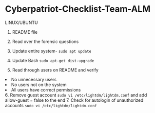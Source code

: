 # Cyberpatriot-Checklist-Team-ALM

LINUX/UBUNTU

1. README file

2. Read over the forensic questions

3. Update entire system- <code>sudo apt update</code>

4. Update Bash <code>sudo apt-get dist-upgrade</code>

5. Read through users on README and verify <ul>
<li>No unnecessary users</li>
<li>No users not on the system</li>
<li>All users have correct permissions</li>
   </ul>
6. Remove guest account <code>sudo vi /etc/lightdm/lightdm.conf</code> and add allow-guest = false to the end
7. Check for autologin of unauthorized accounts <code>sudo vi /etc/lightdm/lightdm.conf</code>
 
